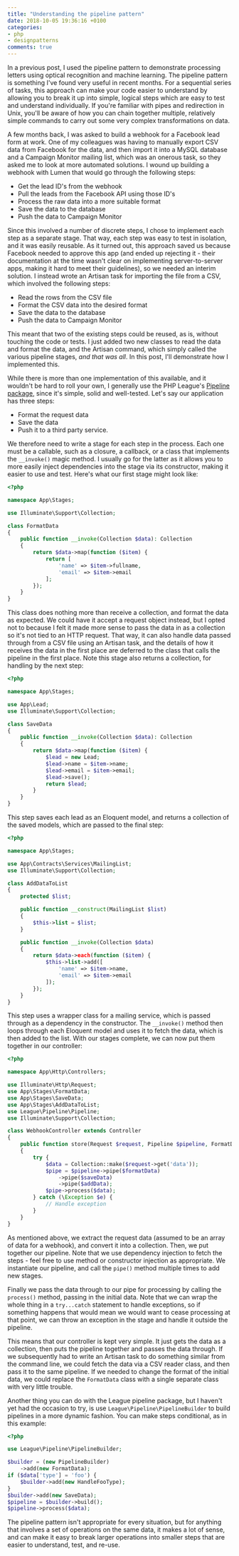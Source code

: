 ```yaml
---
title: "Understanding the pipeline pattern"
date: 2018-10-05 19:36:16 +0100
categories:
- php
- designpatterns
comments: true
---
```


In a previous post, I used the pipeline pattern to demonstrate processing letters using optical recognition and machine learning. The pipeline pattern is something I've found very useful in recent months. For a sequential series of tasks, this approach can make your code easier to understand by allowing you to break it up into simple, logical steps which are easy to test and understand individually. If you're familiar with pipes and redirection in Unix, you'll be aware of how you can chain together multiple, relatively simple commands to carry out some very complex transformations on data.

A few months back, I was asked to build a webhook for a Facebook lead form at work. One of my colleagues was having to manually export CSV data from Facebook for the data, and then import it into a MySQL database and a Campaign Monitor mailing list, which was an onerous task, so they asked me to look at more automated solutions. I wound up building a webhook with Lumen that would go through the following steps:

* Get the lead ID's from the webhook
* Pull the leads from the Facebook API using those ID's
* Process the raw data into a more suitable format
* Save the data to the database
* Push the data to Campaign Monitor

Since this involved a number of discrete steps, I chose to implement each step as a separate stage. That way, each step was easy to test in isolation, and it was easily reusable. As it turned out, this approach saved us because Facebook needed to approve this app (and ended up rejecting it - their documentation at the time wasn't clear on implementing server-to-server apps, making it hard to meet their guidelines), so we needed an interim solution. I instead wrote an Artisan task for importing the file from a CSV, which involved the following steps:

* Read the rows from the CSV file
* Format the CSV data into the desired format
* Save the data to the database
* Push the data to Campaign Monitor

This meant that two of the existing steps could be reused, as is, without touching the code or tests. I just added two new classes to read the data and format the data, and the Artisan command, which simply called the various pipeline stages, *and that was all*. In this post, I'll demonstrate how I implemented this.

While there is more than one implementation of this available, and it wouldn't be hard to roll your own, I generally use the PHP League's [Pipeline package](https://pipeline.thephpleague.com/), since it's simple, solid and well-tested. Let's say our application has three steps:

* Format the request data
* Save the data
* Push it to a third party service.

We therefore need to write a stage for each step in the process. Each one must be a callable, such as a closure, a callback, or a class that implements the `__invoke()` magic method. I usually go for the latter as it allows you to more easily inject dependencies into the stage via its constructor, making it easier to use and test. Here's what our first stage might look like:

```php
<?php

namespace App\Stages;

use Illuminate\Support\Collection;

class FormatData
{
    public function __invoke(Collection $data): Collection
    {
        return $data->map(function ($item) {
            return [
                'name' => $item->fullname,
                'email' => $item->email
            ];
        });
    }
}
```

This class does nothing more than receive a collection, and format the data as expected. We could have it accept a request object instead, but I opted not to because I felt it made more sense to pass the data in as a collection so it's not tied to an HTTP request. That way, it can also handle data passed through from a CSV file using an Artisan task, and the details of how it receives the data in the first place are deferred to the class that calls the pipeline in the first place. Note this stage also returns a collection, for handling by the next step:

```php
<?php

namespace App\Stages;

use App\Lead;
use Illuminate\Support\Collection;

class SaveData
{
    public function __invoke(Collection $data): Collection
    {
        return $data->map(function ($item) {
            $lead = new Lead;
            $lead->name = $item->name;
            $lead->email = $item->email;
            $lead->save();
            return $lead;
        }
    }
}
```

This step saves each lead as an Eloquent model, and returns a collection of the saved models, which are passed to the final step:

```php
<?php

namespace App\Stages;

use App\Contracts\Services\MailingList;
use Illuminate\Support\Collection;

class AddDataToList
{
    protected $list;

    public function __construct(MailingList $list)
    {
        $this->list = $list;
    }

    public function __invoke(Collection $data)
    {
        return $data->each(function ($item) {
            $this->list->add([
                'name' => $item->name,
                'email' => $item->email
            ]);
        });
    }
}
```

This step uses a wrapper class for a mailing service, which is passed through as a dependency in the constructor. The `__invoke()` method then loops through each Eloquent model and uses it to fetch the data, which is then added to the list. With our stages complete, we can now put them together in our controller:

```php
<?php

namespace App\Http\Controllers;

use Illuminate\Http\Request;
use App\Stages\FormatData;
use App\Stages\SaveData;
use App\Stages\AddDataToList;
use League\Pipeline\Pipeline;
use Illuminate\Support\Collection;

class WebhookController extends Controller
{
    public function store(Request $request, Pipeline $pipeline, FormatData $formatData, SaveData $savedata, AddDataToList $addData)
    {
        try {
            $data = Collection::make($request->get('data'));
            $pipe = $pipeline->pipe($formatData)
                ->pipe($saveData)
                ->pipe($addData);
            $pipe->process($data);
        } catch (\Exception $e) {
            // Handle exception
        }
    }
}
```

As mentioned above, we extract the request data (assumed to be an array of data for a webhook), and convert it into a collection. Then, we put together our pipeline. Note that we use dependency injection to fetch the steps - feel free to use method or constructor injection as appropriate. We instantiate our pipeline, and call the `pipe()` method multiple times to add new stages.

Finally we pass the data through to our pipe for processing by calling the `process()` method, passing in the initial data. Note that we can wrap the whole thing in a `try...catch` statement to handle exceptions, so if something happens that would mean we would want to cease processing at that point, we can throw an exception in the stage and handle it outside the pipeline.

This means that our controller is kept very simple. It just gets the data as a collection, then puts the pipeline together and passes the data through. If we subsequently had to write an Artisan task to do something similar from the command line, we could fetch the data via a CSV reader class, and then pass it to the same pipeline. If we needed to change the format of the initial data, we could replace the `FormatData` class with a single separate class with very little trouble.

Another thing you can do with the League pipeline package, but I haven't yet had the occasion to try, is use `League\Pipeline\PipelineBuilder` to build pipelines in a more dynamic fashion. You can make steps conditional, as in this example:

```php
<?php

use League\Pipeline\PipelineBuilder;

$builder = (new PipelineBuilder)
    ->add(new FormatData);
if ($data['type'] = 'foo') {
    $builder->add(new HandleFooType);
}
$builder->add(new SaveData);
$pipeline = $builder->build();
$pipeline->process($data);
```

The pipeline pattern isn't appropriate for every situation, but for anything that involves a set of operations on the same data, it makes a lot of sense, and can make it easy to break larger operations into smaller steps that are easier to understand, test, and re-use.
